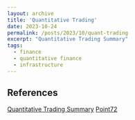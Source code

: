 ```yaml
---
layout: archive
title: 'Quantitative Trading'
date: 2023-10-24
permalink: /posts/2023/10/quant-trading
excerpt: "Quantitative Trading Summary"
tags:
  - finance
  - quantitative finance
  - infrastructure
---
```


## References
[Quantitative Trading Summary](https://blog.headlandstech.com/2017/08/)
[Point72](https://github.com/Point72)


